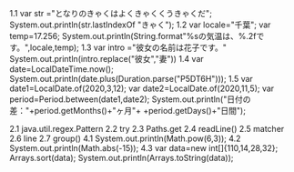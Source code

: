 1.1 var str ="となりのきゃくはよくきゃくくうきゃくだ";
    System.out.println(str.lastIndexOf "きゃく");
1.2 var locale="千葉";
    var temp=17.256;
    System.out.println(String.format"%sの気温は、%.2fです。",locale,temp);
1.3 var intro ="彼女の名前は花子です。" 
    System.out.println(intro.replace("彼女","妻"))
1.4 var date=LocalDateTime.now();
    System.out.println(date.plus(Duration.parse("P5DT6H")));
1.5 var date1=LocalDate.of(2020,3,12);
    var date2=LocalDate.of(2020,11,5);
    var period=Period.between(date1,date2);
    System.out.println("日付の差："+period.getMonths()+"ヶ月"+ +period.getDays()+"日間");

2.1 java.util.regex.Pattern
2.2 try
2.3 Paths.get
2.4 readLine()
2.5 matcher
2.6 line
2.7 group()
4.1 System.out.println(Math.pow(6,3));
4.2 System.out.println(Math.abs(-15));
4.3 var data=new int[]{110,14,28,32};
    Arrays.sort(data);
    System.out.println(Arrays.toString(data));